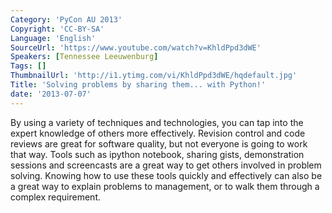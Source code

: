 ```yaml
---
Category: 'PyCon AU 2013'
Copyright: 'CC-BY-SA'
Language: 'English'
SourceUrl: 'https://www.youtube.com/watch?v=KhldPpd3dWE'
Speakers: [Tennessee Leeuwenburg]
Tags: []
ThumbnailUrl: 'http://i1.ytimg.com/vi/KhldPpd3dWE/hqdefault.jpg'
Title: 'Solving problems by sharing them... with Python!'
date: '2013-07-07'
---
```

By using a variety of techniques and technologies, you can tap into the expert knowledge of others more effectively. Revision control and code reviews are great for software quality, but not everyone is going to work that way. Tools such as ipython notebook, sharing gists, demonstration sessions and screencasts are a great way to get others involved in problem solving. Knowing how to use these tools quickly and effectively can also be a great way to explain problems to management, or to walk them through a complex requirement.
